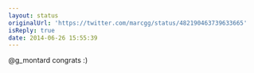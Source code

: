 ```yaml
---
layout: status
originalUrl: 'https://twitter.com/marcgg/status/482190463739633665'
isReply: true
date: 2014-06-26 15:55:39
---
```


@g_montard congrats :)
